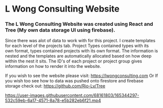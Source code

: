 <h1>L Wong Consulting Website</h1>
<h3>
The L Wong Consulting Website was created using React and Tree (My own data storage UI using firebase). 
</h3>
<p1>
 
Since there was alot of data to work with for this project. I create templates for each level of the projects tab. Project Types contained types with its own format, types contained projects with its own format. 
</p1>
<p1>
The information is nested and the templates are automatically allocated based on how deep within the nest it sits. The ID's of each project or project group gives information on how to render it into the website.
  </p1>
  
 If you wish to see the website please visit: https://lwongconsulting.com
 Or If you wish too see how to data was pushed onto firestore and firebase storage check out: https://github.com/Rio-Lv/Tree
</p1>

https://user-images.githubusercontent.com/68161803/165344297-532c59eb-6a17-4571-8a78-e5b282eb6f21.mp4


